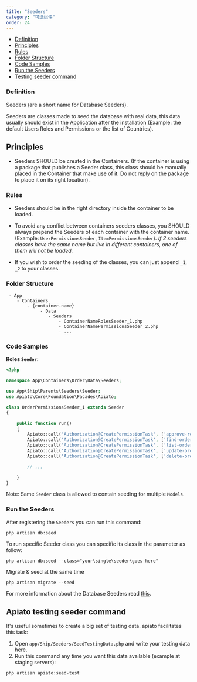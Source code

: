 ```yaml
---
title: "Seeders"
category: "可选组件"
order: 24
---
```


* [Definition](#definition)
* [Principles](#principles)
* [Rules](#rules)
* [Folder Structure](#folder-structure)
* [Code Samples](#code-samples)
* [Run the Seeders](#run-the-seeders)
* [Testing seeder command](#apiato-testing-seeder-command)

<a name="definition"></a>

### Definition

Seeders (are a short name for Database Seeders).

Seeders are classes made to seed the database with real data, this data usually should exist in the Application after the installation (Example: the default Users Roles and Permissions or the list of Countries).

<a name="principles"></a>

## Principles

- Seeders SHOULD be created in the Containers. (If the container is using a package that publishes a Seeder class, this class should be manually placed in the Container that make use of it. Do not reply on the package to place it on its right location).

<a name="rules"></a>

### Rules

- Seeders should be in the right directory inside the container to be loaded.

- To avoid any conflict between containers seeders classes, you SHOULD always prepend the Seeders of each container with the container name. (Example: `UserPermissionsSeeder`, `ItemPermissionsSeeder`). *If 2 seeders classes have the same name but live in different containers, one of them will not be loaded.*

- If you wish to order the seeding of the classes, you can just append `_1`, `_2` to your classes.

<a name="folder-structure"></a>

### Folder Structure

```
 - App
    - Containers
        - {container-name}
             - Data
                - Seeders
                    - ContainerNameRolesSeeder_1.php
                    - ContainerNamePermissionsSeeder_2.php
                    - ...
```

<a name="code-samples"></a>

### Code Samples

**Roles `Seeder`:**


```php
<?php

namespace App\Containers\Order\Data\Seeders;

use App\Ship\Parents\Seeders\Seeder;
use Apiato\Core\Foundation\Facades\Apiato;

class OrderPermissionsSeeder_1 extends Seeder
{

    public function run()
    {
        Apiato::call('Authorization@CreatePermissionTask', ['approve-reject-orders']);
        Apiato::call('Authorization@CreatePermissionTask', ['find-orders']);
        Apiato::call('Authorization@CreatePermissionTask', ['list-orders']);
        Apiato::call('Authorization@CreatePermissionTask', ['update-orders']);
        Apiato::call('Authorization@CreatePermissionTask', ['delete-orders']);

        // ...

    }
}


```


Note: Same `Seeder` class is allowed to contain seeding for multiple `Models`.

<a name="run-the-seeders"></a>

### Run the Seeders

After registering the `Seeders` you can run this command:

```shell
php artisan db:seed
```

To run specific Seeder class you can specific its class in the parameter as follow:

```shell
php artisan db:seed --class="your\single\seeder\goes-here"
```

Migrate & seed at the same time

```shell
php artisan migrate --seed
```

For more information about the Database Seeders read [this](https://laravel.com/docs/master/seeding).



<a name="apiato-testing-seeder-command"></a>

## Apiato testing seeder command

It's useful sometimes to create a big set of testing data. apiato facilitates this task:

1. Open `app/Ship/Seeders/SeedTestingData.php` and write your testing data here.
2. Run this command any time you want this data available (example at staging servers):

```shell
php artisan apiato:seed-test
```
